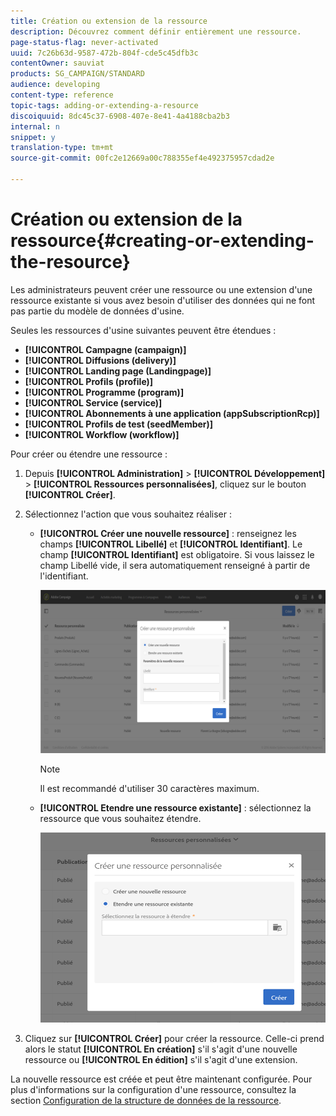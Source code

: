 ```yaml
---
title: Création ou extension de la ressource
description: Découvrez comment définir entièrement une ressource.
page-status-flag: never-activated
uuid: 7c26b63d-9587-472b-804f-cde5c45dfb3c
contentOwner: sauviat
products: SG_CAMPAIGN/STANDARD
audience: developing
content-type: reference
topic-tags: adding-or-extending-a-resource
discoiquuid: 8dc45c37-6908-407e-8e41-4a4188cba2b3
internal: n
snippet: y
translation-type: tm+mt
source-git-commit: 00fc2e12669a00c788355ef4e492375957cdad2e

---
```



# Création ou extension de la ressource{#creating-or-extending-the-resource}

Les administrateurs peuvent créer une ressource ou une extension d'une ressource existante si vous avez besoin d'utiliser des données qui ne font pas partie du modèle de données d'usine.

Seules les ressources d'usine suivantes peuvent être étendues :

* **[!UICONTROL Campagne (campaign)]**
* **[!UICONTROL Diffusions (delivery)]**
* **[!UICONTROL Landing page (Landingpage)]**
* **[!UICONTROL Profils (profile)]**
* **[!UICONTROL Programme (program)]**
* **[!UICONTROL Service (service)]**
* **[!UICONTROL Abonnements à une application (appSubscriptionRcp)]**
* **[!UICONTROL Profils de test (seedMember)]**
* **[!UICONTROL Workflow (workflow)]**

Pour créer ou étendre une ressource :

1. Depuis **[!UICONTROL Administration]** &gt; **[!UICONTROL Développement]** &gt; **[!UICONTROL Ressources personnalisées]**, cliquez sur le bouton **[!UICONTROL Créer]**.
1. Sélectionnez l'action que vous souhaitez réaliser :

   * **[!UICONTROL Créer une nouvelle ressource]** : renseignez les champs **[!UICONTROL Libellé]** et **[!UICONTROL Identifiant]**. Le champ **[!UICONTROL Identifiant]** est obligatoire. Si vous laissez le champ Libellé vide, il sera automatiquement renseigné à partir de l'identifiant.

      ![](assets/schema_extension_2.png)

      >[!NOTE]
      >
      >Il est recommandé d'utiliser 30 caractères maximum.

   * **[!UICONTROL Etendre une ressource existante]** : sélectionnez la ressource que vous souhaitez étendre.

      ![](assets/schema_extension_10.png)

1. Cliquez sur **[!UICONTROL Créer]** pour créer la ressource. Celle-ci prend alors le statut **[!UICONTROL En création]** s'il s'agit d'une nouvelle ressource ou **[!UICONTROL En édition]** s'il s'agit d'une extension.

La nouvelle ressource est créée et peut être maintenant configurée. Pour plus d'informations sur la configuration d'une ressource, consultez la section [Configuration de la structure de données de la ressource](../../developing/using/configuring-the-resource-s-data-structure.md).
